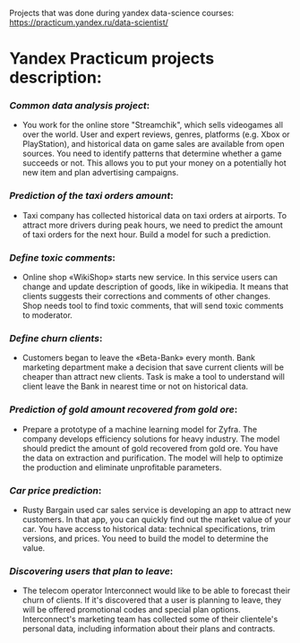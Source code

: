 Projects that was done during yandex data-science courses:
https://practicum.yandex.ru/data-scientist/

# Yandex Practicum projects description:<br>
### ***Common data analysis project***:<br>
- You work for the online store "Streamchik", which sells videogames all over the world. User and expert reviews, genres, platforms (e.g. Xbox or PlayStation), and historical data on game sales are available from open sources. You need to identify patterns that determine whether a game succeeds or not. This allows you to put your money on a potentially hot new item and plan advertising campaigns.

### ***Prediction of the taxi orders amount***:<br>
- Taxi company has collected historical data on taxi orders at airports. To attract more drivers during peak hours, we need to predict the amount of taxi orders for the next hour. Build a model for such a prediction.

### ***Define toxic comments***:<br>
- Online shop «WikiShop» starts new service. In this service users can change and update description of goods, like in wikipedia. It means that clients suggests their corrections and comments of other changes. Shop needs tool to find toxic comments, that will send toxic comments to moderator.


### ***Define churn clients***:<br>
- Customers began to leave the «Beta-Bank» every month. Bank marketing department make a decision that save current clients will be cheaper than attract new clients. Task is make a tool to understand will client leave the Bank in nearest time or not on historical data. 

### ***Prediction of gold amount recovered from gold ore***:<br>
- Prepare a prototype of a machine learning model for Zyfra. The company develops efficiency solutions for heavy industry. The model should predict the amount of gold recovered from gold ore. You have the data on extraction and purification. The model will help to optimize the production and eliminate unprofitable parameters. 

### ***Car price prediction***:<br>
- Rusty Bargain used car sales service is developing an app to attract new customers. In that app, you can quickly find out the market value of your car. You have access to historical data: technical specifications, trim versions, and prices. You need to build the model to determine the value. 

### ***Discovering users that plan to leave***:<br>
- The telecom operator Interconnect would like to be able to forecast their churn of clients. If it's discovered that a user is planning to leave, they will be offered promotional codes and special plan options. Interconnect's marketing team has collected some of their clientele's personal data, including information about their plans and contracts.
